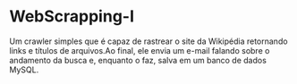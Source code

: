 # WebScrapping-I
Um crawler simples que é capaz de rastrear o site da Wikipédia retornando links e títulos de arquivos.Ao final, ele envia um e-mail falando sobre o andamento da busca e, enquanto o faz, salva em um banco de dados MySQL.

